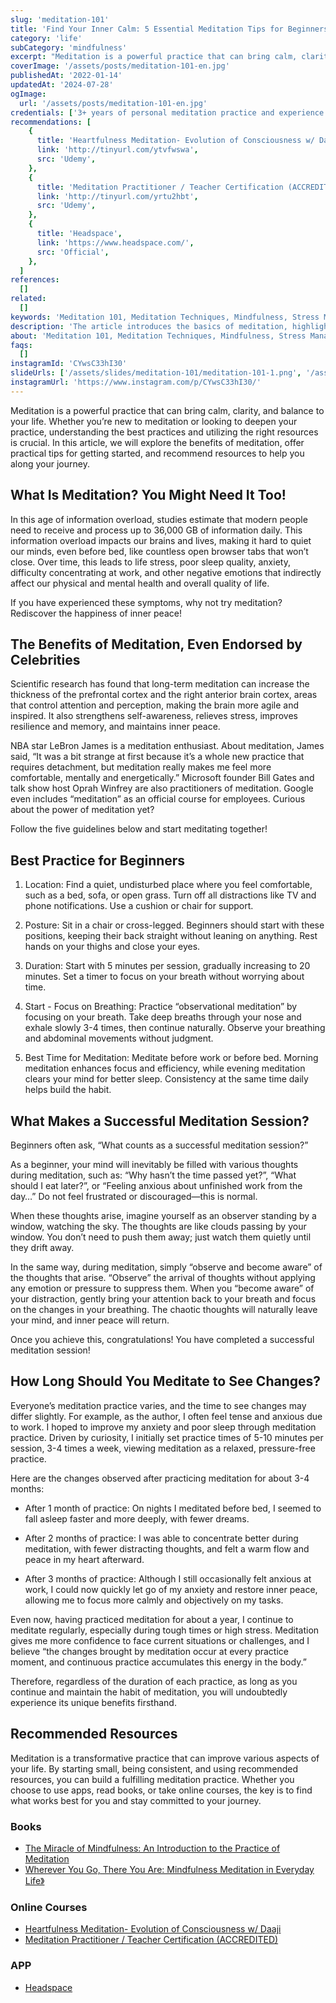 ```yaml
---
slug: 'meditation-101'
title: 'Find Your Inner Calm: 5 Essential Meditation Tips for Beginners'
category: 'life'
subCategory: 'mindfulness'
excerpt: "Meditation is a powerful practice that can bring calm, clarity, and balance to your life. Whether you’re new to meditation or looking to deepen your practice, understanding the best practices and utilizing the right resources is crucial. In this article, we will explore the benefits of meditation, offer practical tips for getting started, and recommend resources to help you along your journey."
coverImage: '/assets/posts/meditation-101-en.jpg'
publishedAt: '2022-01-14'
updatedAt: '2024-07-28'
ogImage:
  url: '/assets/posts/meditation-101-en.jpg'
credentials: ['3+ years of personal meditation practice and experience']
recommendations: [
    {
      title: 'Heartfulness Meditation- Evolution of Consciousness w/ Daaji',
      link: 'http://tinyurl.com/ytvfwswa',
      src: 'Udemy',
    },
    {
      title: 'Meditation Practitioner / Teacher Certification (ACCREDITED)',
      link: 'http://tinyurl.com/yrtu2hbt',
      src: 'Udemy',
    },
    {
      title: 'Headspace',
      link: 'https://www.headspace.com/',
      src: 'Official',
    },
  ]
references:
  []
related:
  []
keywords: 'Meditation 101, Meditation Techniques, Mindfulness, Stress Management, Benefits of Meditation, Calmness, Beginner Meditation, Relaxation, Mental Health, Meditation Practices'
description: 'The article introduces the basics of meditation, highlighting its benefits for stress reduction, mental health, and inner peace. It offers practical tips and techniques for beginners to easily start their meditation journey. '
about: 'Meditation 101, Meditation Techniques, Mindfulness, Stress Management, Benefits of Meditation, Calmness, Beginner Meditation, Relaxation, Mental Health, Meditation Practices'
faqs:
  []
instagramId: 'CYwsC33hI30'
slideUrls: ['/assets/slides/meditation-101/meditation-101-1.png', '/assets/slides/meditation-101/meditation-101-2.png', '/assets/slides/meditation-101/meditation-101-3.png', '/assets/slides/meditation-101/meditation-101-4.png', '/assets/slides/meditation-101/meditation-101-5.png', '/assets/slides/meditation-101/meditation-101-6.png']
instagramUrl: 'https://www.instagram.com/p/CYwsC33hI30/'
---
```


Meditation is a powerful practice that can bring calm, clarity, and balance to your life. Whether you’re new to meditation or looking to deepen your practice, understanding the best practices and utilizing the right resources is crucial. In this article, we will explore the benefits of meditation, offer practical tips for getting started, and recommend resources to help you along your journey.

## What Is Meditation? You Might Need It Too!

In this age of information overload, studies estimate that modern people need to receive and process up to 36,000 GB of information daily. This information overload impacts our brains and lives, making it hard to quiet our minds, even before bed, like countless open browser tabs that won’t close. Over time, this leads to life stress, poor sleep quality, anxiety, difficulty concentrating at work, and other negative emotions that indirectly affect our physical and mental health and overall quality of life.

If you have experienced these symptoms, why not try meditation? Rediscover the happiness of inner peace!

## The Benefits of Meditation, Even Endorsed by Celebrities

Scientific research has found that long-term meditation can increase the thickness of the prefrontal cortex and the right anterior brain cortex, areas that control attention and perception, making the brain more agile and inspired. It also strengthens self-awareness, relieves stress, improves resilience and memory, and maintains inner peace.

NBA star LeBron James is a meditation enthusiast. About meditation, James said, “It was a bit strange at first because it’s a whole new practice that requires detachment, but meditation really makes me feel more comfortable, mentally and energetically.” Microsoft founder Bill Gates and talk show host Oprah Winfrey are also practitioners of meditation. Google even includes “meditation” as an official course for employees. Curious about the power of meditation yet?

Follow the five guidelines below and start meditating together!

## Best Practice for Beginners

1. Location: Find a quiet, undisturbed place where you feel comfortable, such as a bed, sofa, or open grass. Turn off all distractions like TV and phone notifications. Use a cushion or chair for support.

2. Posture: Sit in a chair or cross-legged. Beginners should start with these positions, keeping their back straight without leaning on anything. Rest hands on your thighs and close your eyes.

3. Duration: Start with 5 minutes per session, gradually increasing to 20 minutes. Set a timer to focus on your breath without worrying about time.

4. Start - Focus on Breathing: Practice “observational meditation” by focusing on your breath. Take deep breaths through your nose and exhale slowly 3-4 times, then continue naturally. Observe your breathing and abdominal movements without judgment.

5. Best Time for Meditation: Meditate before work or before bed. Morning meditation enhances focus and efficiency, while evening meditation clears your mind for better sleep. Consistency at the same time daily helps build the habit.

## What Makes a Successful Meditation Session?

Beginners often ask, “What counts as a successful meditation session?”

As a beginner, your mind will inevitably be filled with various thoughts during meditation, such as: “Why hasn’t the time passed yet?”, “What should I eat later?”, or “Feeling anxious about unfinished work from the day…” Do not feel frustrated or discouraged—this is normal.

When these thoughts arise, imagine yourself as an observer standing by a window, watching the sky. The thoughts are like clouds passing by your window. You don’t need to push them away; just watch them quietly until they drift away.

In the same way, during meditation, simply “observe and become aware” of the thoughts that arise. “Observe” the arrival of thoughts without applying any emotion or pressure to suppress them. When you “become aware” of your distraction, gently bring your attention back to your breath and focus on the changes in your breathing. The chaotic thoughts will naturally leave your mind, and inner peace will return.

Once you achieve this, congratulations! You have completed a successful meditation session!

## How Long Should You Meditate to See Changes?

Everyone’s meditation practice varies, and the time to see changes may differ slightly.
For example, as the author, I often feel tense and anxious due to work. I hoped to improve my anxiety and poor sleep through meditation practice. Driven by curiosity, I initially set practice times of 5-10 minutes per session, 3-4 times a week, viewing meditation as a relaxed, pressure-free practice.

Here are the changes observed after practicing meditation for about 3-4 months:

* After 1 month of practice: On nights I meditated before bed, I seemed to fall asleep faster and more deeply, with fewer dreams.

* After 2 months of practice: I was able to concentrate better during meditation, with fewer distracting thoughts, and felt a warm flow and peace in my heart afterward.

* After 3 months of practice: Although I still occasionally felt anxious at work, I could now quickly let go of my anxiety and restore inner peace, allowing me to focus more calmly and objectively on my tasks.

Even now, having practiced meditation for about a year, I continue to meditate regularly, especially during tough times or high stress. Meditation gives me more confidence to face current situations or challenges, and I believe “the changes brought by meditation occur at every practice moment, and continuous practice accumulates this energy in the body.”

Therefore, regardless of the duration of each practice, as long as you continue and maintain the habit of meditation, you will undoubtedly experience its unique benefits firsthand.

## Recommended Resources

Meditation is a transformative practice that can improve various aspects of your life. By starting small, being consistent, and using recommended resources, you can build a fulfilling meditation practice. Whether you choose to use apps, read books, or take online courses, the key is to find what works best for you and stay committed to your journey.

### Books
* [The Miracle of Mindfulness: An Introduction to the Practice of Meditation](https://www.amazon.com/Miracle-Mindfulness-Introduction-Practice-Meditation/dp/0807012394)
* [Wherever You Go, There You Are: Mindfulness Meditation in Everyday Life》](https://www.amazon.com/Wherever-You-There-Are-Mindfulness/dp/1401307787)

### Online Courses
* [Heartfulness Meditation- Evolution of Consciousness w/ Daaji](http://tinyurl.com/ytvfwswa "affiliate")
* [Meditation Practitioner / Teacher Certification (ACCREDITED)](http://tinyurl.com/yrtu2hbt "affiliate")

### APP
* [Headspace](https://www.headspace.com/)
